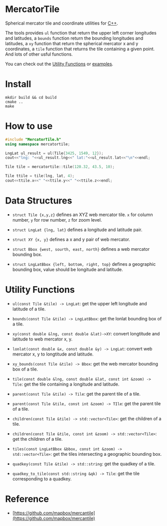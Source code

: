# MercatorTile

Spherical mercator tile and coordinate utilities for [C++](https://en.cppreference.com/w/).

The tools provides `ul` function that return the upper left corner longitudes and latitudes, a `bounds` function return the bounding longitudes and latitudes, a `xy` function that return the spherical mercator x and y coordinates, a `tile` function that returns the tile containing a given point. And lots of other usful functions.

You can check out the [Utility Functions](#utility-functions) or [examples](./examples/main.cpp).


# Install
```
mkdir build && cd build
cmake ..
make
```

# How to use

```C++
#include "MercatorTile.h"
using namespace mercatortile;

LngLat ul_result = ul(Tile{3425, 1549, 12});
cout<<"lng: "<<ul_result.lng<<" lat:"<<ul_result.lat<<"\n"<<endl;

Tile tile = mercatortile::tile(120.32, 43.5, 10);

Tile ttile = tile(lng, lat, 4);
cout<<ttile.x<<" "<<ttile.y<<" "<<ttile.z<<endl;
```

# Data Structures
- `struct Tile {x,y,z}` defines an XYZ web mercator tile. `x` for column number, `y` for row number, `z` for zoom level.

- `struct LngLat {lng, lat}` defines a longitude and latitude pair.

- `struct XY {x, y}` defines a x and y pair of web mercator.

- `struct Bbox {west, sourth, east, north}` defines a web mercator bounding box.

- `struct LngLatBbox {left, bottom, right, top}` defines a geographic bounding box, value should be longitude and latitude.


# Utility Functions

- `ul(const Tile &tile) -> LngLat`: get the upper left longitude and latitude of a tile.

- `bounds(const Tile &tile) -> LngLatBbox`: get the lonlat bounding box of a tile.

- `xy(const double &lng, const double &lat)->XY`: convert longtitude and latitude to web mercator x, y.

- `lonlat(const double &x, const double &y) -> LngLat`: convert  web mercator x, y to longtitude and latitude.

- `xy_bounds(const Tile &tile) -> Bbox`: get the web mercator bounding box of a tile.

- `tile(const double &lng, const double &lat, const int &zoom) -> Tile`: get the tile containing a longitude and latitude.

- `parent(const Tile &tile) -> Tile`: get the parent tile of a tile.
- `parent(const Tile &tile, const int &zoom) -> TIle`: get the parent tile of a tile.

- `children(const Tile &tile) -> std::vector<Tile>`: get the children of a tile.
- `children(const Tile &tile, const int &zoom) -> std::vector<Tile>`: get the children of a tile.

- `tiles(const LngLatBbox &bbox, const int &zoom) -> std::vector<Tile>`: get the tiles intersecting a geographic bounding box.

- `quadkey(const Tile &tile) -> std::string`:  get the quadkey of a tile.

- `quadkey_to_tile(const std::string &qk) -> Tile`: get the tile corresponding to a quadkey.


# Reference

- [https://github.com/mapbox/mercantile](https://github.com/mapbox/mercantile)